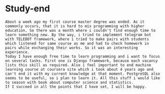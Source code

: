 # Study-end
    About a week ago my first course master degree was ended. As it commonly occurs, that it is hard to mix programming with higher education. So there was a month where i couldn't find enough time to learn something new. By the way, i tried to implement telegram bot with TELEBOT framework, where i tried to make pairs with students which listened for same course as me and had to check homework in pairs while exchanging their works. So it was an interesting experience. 
    Today I have enough free time to learn programming and i want to focus on several tasks. First one is Django framework, because each vacancy lists this skill as required. Also i feel important to end machine learning course at coursera site which i took about 4 years ago and can't end it with my current knowledge at that moment. PostgreSQL also seems to be useful, so i plan to learn it. All this stuff i would like to season with book about computer science and statistics.
    If I succeed in all the points that I have set, I will be happy.
